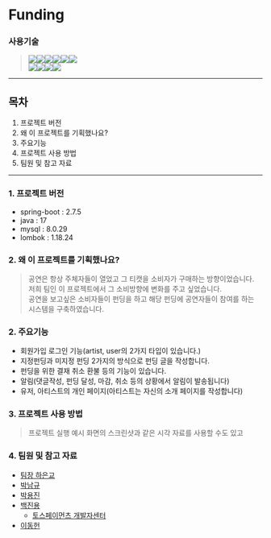 # Funding

### 사용기술
> <img src="https://img.shields.io/badge/MySQL-4479A1?style=flat&logo=MySQL&logoColor=white"/><img src="https://img.shields.io/badge/JavaScript-F7DF1E?style=flat&logo=JavaScript&logoColor=white"/><img src="https://img.shields.io/badge/JSON-000000?style=flat&logo=JSON&logoColor=white"/><img src="https://img.shields.io/badge/Spring Boot-6DB33F?style=flat&logo=Spring Boot&logoColor=white"/><img src="https://img.shields.io/badge/jQuery-0769AD?style=flat&logo=jQuery&logoColor=white"/><img src="https://img.shields.io/badge/Spring Security-6DB33F?style=flat&logo=Spring Security&logoColor=white"/>  
<img src="https://img.shields.io/badge/Thymeleaf-005F0F?style=flat&logo=Thymeleaf&logoColor=white"/><img src="https://img.shields.io/badge/HTML5-E34F26?style=flat&logo=HTML5&logoColor=white"/><img src="https://img.shields.io/badge/CSS3-1572B6?style=flat&logo=CSS3&logoColor=white"/><img src="https://img.shields.io/badge/GitHub-181717?style=flat&logo=GitHub&logoColor=white"/>


---

## 목차  
1.  프로젝트 버전  
2.  왜 이 프로젝트를 기획했나요?
2.  주요기능  
3.  프로젝트 사용 방법
4.  팀원 및 참고 자료

---

### 1. 프로젝트 버전  
* spring-boot : 2.7.5  
* java : 17  
* mysql : 8.0.29  
* lombok : 1.18.24

### 2. 왜 이 프로젝트를 기획했나요?
> 공연은 항상 주체자들이 열었고 그 티캣을 소비자가 구매하는 방향이었습니다.  
> 저희 팀인 이 프로젝트에서 그 소비방향에 변화를 주고 싶었습니다.  
> 공연을 보고싶은 소비자들이 펀딩을 하고 해당 펀딩에 공연자들이 참여를 하는 시스템을 구축하였습니다.

### 2. 주요기능
* 회원가입 로그인 기능(artist, user의 2가지 타입이 있습니다.)  
* 지정펀딩과 미지정 펀딩 2가지의 방식으로 펀딩 글을 작성합니다.  
* 펀딩을 위한 결재 취소 환불 등의 기능이 있습니다.  
* 알림(댓글작성, 펀딩 달성, 마감, 취소 등의 상황에서 알림이 발송됩니다)  
* 유저, 아티스트의 개인 페이지(아티스트는 자신의 소개 페이지를 작성합니다)

### 3. 프로젝트 사용 방법
> 프로젝트 실행 예시 화면의 스크린샷과 같은 시각 자료를 사용할 수도 있고

### 4. 팀원 및 참고 자료
* [팀장 하은교](https://github.com/agyo4720/Funding)  
* [박남규](https://github.com/namgooo)  
* [박용진](https://github.com/consr2)  
* [백진용](https://github.com/qor8005)  
  * [토스페이먼츠 개발자센터](https://docs.tosspayments.com/reference)  
* [이동헌](https://github.com/startyuphoney)  

